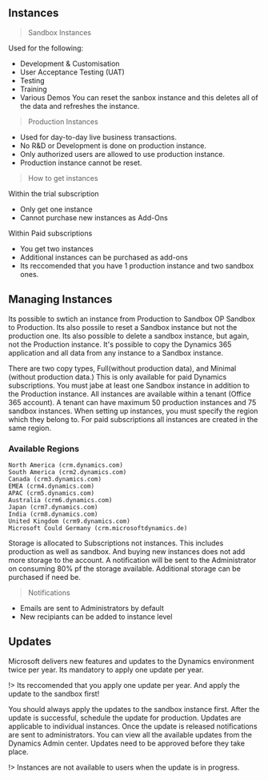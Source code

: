 ## Instances

> Sandbox Instances

Used for the following:
- Development & Customisation 
- User Acceptance Testing (UAT)
- Testing 
- Training 
- Various Demos 
You can reset the sanbox instance and this deletes all of the data and refreshes the instance. 

> Production Instances

- Used for day-to-day live business transactions.
- No R&D or Development is done on production instance.
- Only authorized users are allowed to use production instance.
- Production instance cannot be reset.

> How to get instances

Within the trial subscription
- Only get one instance
- Cannot purchase new instances as Add-Ons

Within Paid subscriptions
- You get two instances
- Additional instances can be purchased as add-ons
- Its reccomended that you have 1 production instance and two sandbox ones. 

## Managing Instances

Its possible to swtich an instance from Production to Sandbox OP Sandbox to Production. Its also possile to reset a Sandbox instance but not the production one. Its also possible to delete a sandbox instance, but again, not the Production instance. It's possible to copy the Dynamics 365 application and all data from any instance to a Sandbox instance.

There are two copy types, Full(without production data), and Minimal (without production data.) This is only available for paid Dynamics subscriptions. You must jabe at least one Sandbox instance in addition to the Production instance. All instances are available within a tenant (Office 365 account). A tenant can have maximum 50 production instances and 75 sandbox instances. When setting up instances, you must specify the region which they belong to. For paid subscriptions all instances are created in the same region. 

### Available Regions
```
North America (crm.dynamics.com)
South America (crm2.dynamics.com)
Canada (crm3.dynamics.com)
EMEA (crm4.dynamics.com)
APAC (crm5.dynamics.com)
Australia (crm6.dynamics.com)
Japan (crm7.dynamics.com)
India (crm8.dynamics.com)
United Kingdom (crm9.dynamics.com)
Microsoft Could Germany (crm.microsoftdynamics.de)
```

Storage is allocated to Subscriptions not instances. This includes production as well as sandbox. And buying new instances does not add more storage to the account. A notification will be sent to the Administrator on consuming 80% pf the storage available. Additional storage can be purchased if need be. 


> Notifications

- Emails are sent to Administrators by default
- New recipiants can be added to instance level 

## Updates

Microsoft delivers new features and updates to the Dynamics environment twice per year. Its mandatory to apply one update per year. 

!> Its reccomended that you apply one update per year. And apply the update to the sandbox first! 

You should always apply the updates to the sandbox instance first. After the update is successful, schedule the update for production. Updates are applicable to individual instances. Once the update is released notifications are sent to administrators. You can view all the available updates from the Dynamics Admin center. Updates need to be approved before they take place. 

!> Instances are not available to users when the update is in progress.